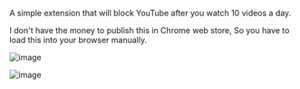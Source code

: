 A simple extension that will block YouTube after you watch 10 videos a day.

I don't have the money to publish this in Chrome web store,
So you have to load this into your browser manually.

![image](https://github.com/user-attachments/assets/aa9f06d4-397e-4e5f-a014-8bc59ac72641)



![image](https://github.com/user-attachments/assets/2827b9a3-5660-409d-8c8b-0069b2bef0ef)
